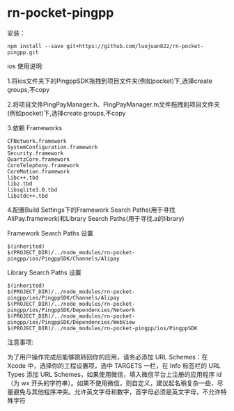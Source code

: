 # rn-pocket-pingpp

安装：

    npm install --save git+https://github.com/luojuan822/rn-pocket-pingpp.git

ios 使用说明:

1.将ios文件夹下的PingppSDK拖拽到项目文件夹(例如pocket)下,选择create groups,不copy

2.将项目文件PingPayManager.h、PingPayManager.m文件拖拽到项目文件夹(例如pocket)下,选择create groups,不copy

3.依赖 Frameworks

    CFNetwork.framework
    SystemConfiguration.framework
    Security.framework
    QuartzCore.framework
    CoreTelephony.framework
    CoreMotion.framework
    libc++.tbd
    libz.tbd
    libsqlite3.0.tbd
    libstdc++.tbd

4.配置Build Settings下的Framework Search Paths(用于寻找AliPay.framework)和Library Search Paths(用于寻找.a的library)

Framework Search Paths 设置

    $(inherited)
    $(PROJECT_DIR)/../node_modules/rn-pocket-pingpp/ios/PingppSDK/Channels/Alipay

Library Search Paths 设置

    $(inherited)
    $(PROJECT_DIR)/../node_modules/rn-pocket-pingpp/ios/PingppSDK/Channels/Alipay
    $(PROJECT_DIR)/../node_modules/rn-pocket-pingpp/ios/PingppSDK/Dependencies/Network
    $(PROJECT_DIR)/../node_modules/rn-pocket-pingpp/ios/PingppSDK/Dependencies/WebView
    $(PROJECT_DIR)/../node_modules/rn-pocket-pingpp/ios/PingppSDK

注意事项:

为了用户操作完成后能够跳转回你的应用，请务必添加 URL Schemes：在 Xcode 中，选择你的工程设置项，选中 TARGETS 一栏，在 Info 标签栏的 URL Types 添加 URL Schemes，如果使用微信，填入微信平台上注册的应用程序 id（为 wx 开头的字符串）。如果不使用微信，则自定义，建议起名稍复杂一些，尽量避免与其他程序冲突。允许英文字母和数字，首字母必须是英文字母，不允许特殊字符

